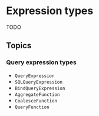 # Expression types

TODO

## Topics

### Query expression types

- ``QueryExpression``
- ``SQLQueryExpression``
- ``BindQueryExpression``
- ``AggregateFunction``
- ``CoalesceFunction``
- ``QueryFunction``
